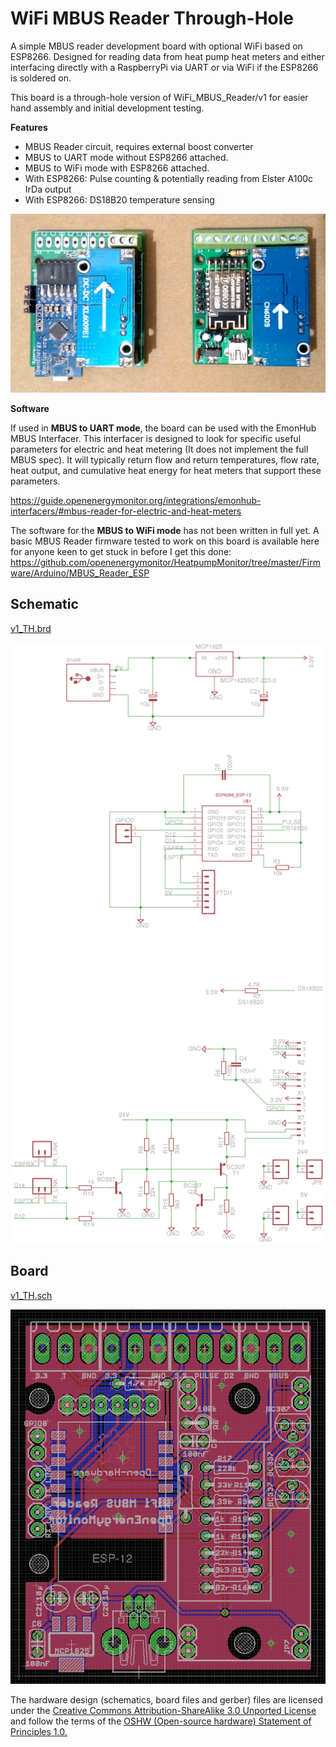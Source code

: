 # WiFi MBUS Reader Through-Hole

A simple MBUS reader development board with optional WiFi based on ESP8266. Designed for reading data from heat pump heat meters and either interfacing directly with a RaspberryPi via UART or via WiFi if the ESP8266 is soldered on.

This board is a through-hole version of WiFi_MBUS_Reader/v1 for easier hand assembly and initial development testing.

**Features**

- MBUS Reader circuit, requires external boost converter
- MBUS to UART mode without ESP8266 attached.
- MBUS to WiFi mode with ESP8266 attached.
- With ESP8266: Pulse counting & potentially reading from Elster A100c IrDa output
- With ESP8266: DS18B20 temperature sensing 

![v1_TH.jpg](v1_TH.jpg)

**Software**

If used in **MBUS to UART mode**, the board can be used with the EmonHub MBUS Interfacer. This interfacer is designed to look for specific useful parameters for electric and heat metering (It does not implement the full MBUS spec). It will typically return flow and return temperatures, flow rate, heat output, and cumulative heat energy for heat meters that support these parameters.

https://guide.openenergymonitor.org/integrations/emonhub-interfacers/#mbus-reader-for-electric-and-heat-meters

The software for the **MBUS to WiFi mode** has not been written in full yet. A basic MBUS Reader firmware tested to work on this board is available here for anyone keen to get stuck in before I get this done: https://github.com/openenergymonitor/HeatpumpMonitor/tree/master/Firmware/Arduino/MBUS_Reader_ESP 

## Schematic

[v1_TH.brd](v1_TH.brd)

![schematic.png](schematic.png)

## Board

[v1_TH.sch](v1_TH.sch)

![board.png](board.png)

The hardware design (schematics, board files and gerber) files are licensed under the [Creative Commons Attribution-ShareAlike 3.0 Unported License](http://creativecommons.org/licenses/by-sa/3.0/) and follow the terms of the [OSHW (Open-source hardware) Statement of Principles 1.0.](http://freedomdefined.org/OSHW)



